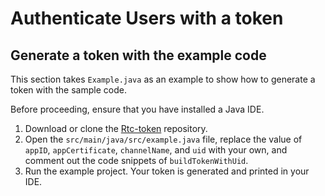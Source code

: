 # Authenticate Users with a token

## Generate a token with the example code

This section takes `Example.java` as an example to show how to generate a token with the sample code.

Before proceeding, ensure that you have installed a Java IDE.

1. Download or clone the [Rtc-token](https://github.com/beegi22/rtc-token-java) repository.
2. Open the `src/main/java/src/example.java` file, replace the value of `appID`, `appCertificate`, `channelName`, and `uid` with your own, and comment out the code snippets of `buildTokenWithUid`.
3. Run the example project. Your token is generated and printed in your IDE.
